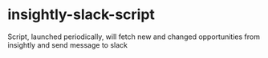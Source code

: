 # insightly-slack-script
Script, launched periodically, will fetch new and changed opportunities from insightly and send message to slack
